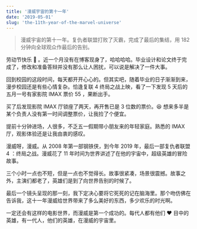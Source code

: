 ```yaml
---
title: '漫威宇宙的第十一年'
date: '2019-05-01'
slug: 'the-11th-year-of-the-marvel-universe'
---
```


> 漫威宇宙的第十一年。复仇者联盟打败了灭霸，完成了最后的集结，用 182 分钟向全球观众作最后的告别。

劳动节快乐 🦆 。近一个月没有在博客现身了，哈哈哈哈。毕业设计和论文终于完成了，修改和准备答辩并没有那么让人困扰，可以说是解决了一件大事。

回到校园的这段时间，每天都开开心心的。但其实吧，随着毕业的日子渐渐到来，漫步校园还是有些心情复杂。恰逢复联 4 终局之战上映，看了一下发现 5 天后的五月一号有家影院 IMAX 票价 55 ，果断出手。

买了后发现影院 IMAX 厅锁座了两天，再开售已是 3 位数的票价。😆 想来多半是某个负责人没有第一时间调整票价，让我捡了个便宜。

提前十分钟进场，人很多，不乏五一假期带小朋友来的年轻家庭。熟悉的 IMAX 厅，观影体验还是让我由衷的感叹。

漫威呀，漫威。从 2008 年第一部钢铁侠，到今年 2019 年，最后一部复仇者联盟 4 ：终局之战。漫威花了 11 年时间为世界讲述了在他的宇宙中，超级英雄的冒险故事。

三个小时一点也不短，但是一点也不觉得长。故事很紧凑，场景很震撼。故事之外，主演们都老了，英雄们是到了向世界告别的时候了。

最后一个镜头呈现的那一刻，我下定决心要将它死死的记在脑海里。那个吻仿佛在告诉我，这十一年漫威给世界带来了多么美好的东西，多少欢乐的时光啊。

一定还会有这样的电影世界，而漫威是第一个成功的。每代人都有他们 ❤️ 目中的英雄，有一代人，他们的英雄，在漫威的宇宙里。
